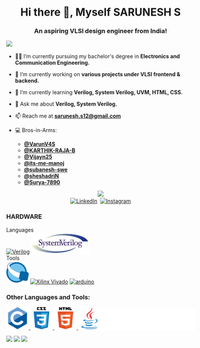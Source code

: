 <h1 align="center">Hi there 👋, Myself SARUNESH S</h1>
<h3 align="center">An aspiring VLSI design engineer from India!</h3>

<!-- <p align="left"> <img src="https://komarev.com/ghpvc/?username=sarunesh&label=Profile%20views&color=0e75b6&style=flat" alt="sarunesh" /> </p> -->
[![](https://visitcount.itsvg.in/api?id=sarunesh&icon=6&color=11)](https://visitcount.itsvg.in)

- 👨‍🎓 I’m currently pursuing my bachelor's degree in **Electronics and Communication Engineering.**

- 🔭 I’m currently working on **various projects under VLSI frontend & backend.**

- 🌱 I’m currently learning **Verilog, System Verilog, UVM, HTML, CSS.**

- 💬 Ask me about **Verilog, System Verilog.**

- 📫 Reach me at **sarunesh.s12@gmail.com**

- 💻 Bros-in-Arms: <ul style="column-count:2 column-rule-style:solid">
                    <li><a href="https://github.com/VarunV4S" target="blank">**@VarunV4S**</a></li>
                    <li><a href="https://github.com/KARTHIK-RAJA-B" target="blank">**@KARTHIK-RAJA-B**</a></li>
                    <li><a href="https://github.com/Vijayn25" target="blank">**@Vijayn25**</a></li>
                    <li><a href="https://github.com/its-me-manoj" target="blank">**@its-me-manoj**</a></li>
                    <li><a href="https://github.com/subanesh-swe" target="blank">**@subanesh-swe**</a></li>
                    <li><a href="https://github.com/sheshadriN" target="blank">**@sheshadriN**</a></li>
                    <li><a href="https://github.com/Surya-7890" target="blank">**@Surya-7890**</a></li>
                  </ul>

<!-- <h3 align="left">Connect with me:</h3> -->
<div align="center">
  <img src="https://media.giphy.com/media/LQkV68JGKeFLDw5Phq/giphy.gif" width="150" aspect-ratio="2/5" />
</div>
<div align="center">
  <a href="https://www.linkedin.com/in/sarunesh-s-2b833b226/" target="blank"><img src="https://img.shields.io/badge/LinkedIn-blue?logo=linkedin&logoColor=white&style=plastic" alt="LinkedIn" height="30" aspect-ratio="5/2" /></a>
  <a href="mailto:sarunesh.s12@gmail.com" target="_blank"><img src="https://img.shields.io/badge/Gmail-D14836?style=plastic&logo=gmail&logoColor=white" alt="" height="30" aspect-ratio="5/2" /></a>
<!--   <a href="https://mail.google.com/mail/?view=cm&fs=1&to=sarunesh.s12@gmail.com&su=SUBJECT&body=BODY" target="blank"><img src="https://img.shields.io/badge/Gmail-D14836?style=plastic&logo=gmail&logoColor=white" alt="" height="30" aspect-ration="5/2" /></a> -->
  <a href="https://www.instagram.com/_.saru._.nesh._/"><img src="https://img.shields.io/badge/Instagram-E4405F?logo=instagram&logoColor=white&style=plastic" alt="Instagram" height="30" aspect-ratio="5/2"/></a>
</div>

<h3 align="left">HARDWARE</h3>
<div style="display: inline-block;">
  <div>
    <div font-weight="50px">
      Languages
    </div>
    <div>
      <a href="https://ieeexplore.ieee.org/document/1620780" target="_blank" rel="noreferrer"><img src="https://cdn.icon-icons.com/icons2/2148/PNG/512/verilog_icon_131894.png" alt="Verilog" width="60" aspect-ratio="5/2"/></a>
      <a href="https://ieeexplore.ieee.org/document/8299595" target="_blank" rel="noreferrer"><img src="https://github.com/Sarunesh/Sarunesh/blob/main/Icons/SV.jpeg" alt="System Verilog" height="55" aspect-ratio="2/11"/></a>
    </div>
  </div>
  
  <div>
    <div font-weight="50px">
      Tools
    </div>
    <div>
      <a href="https://www.intel.com/content/www/us/en/products/details/fpga/development-tools/quartus-prime/article.html" target="_blank" rel="noreferrer"><img src="https://github.com/Sarunesh/Sarunesh/blob/main/Icons/Quartus%20Prime.png" alt="Quartus Prime Lite" width="60" aspect-ratio="5/2"/></a>
      <a href="https://www.xilinx.com/products/design-tools/vivado.html" target="_blank" rel="noreferrer"><img src="https://maker-hub.georgefox.edu/w/images/8/85/Xilinx_image.jpg" alt="Xilinx Vivado" width="75" height="60" aspect-ratio="2/5"/></a>
      <a href="https://www.arduino.cc/" target="_blank" rel="noreferrer"> <img src="https://cdn.worldvectorlogo.com/logos/arduino-1.svg" alt="arduino" width="60" aspect-ratio="1/5"/> </a>
    </div>
  </div>
</div>

<h3 align="left">Other Languages and Tools:</h3>
<div style="background-color:white">
  <a href="https://www.cprogramming.com/" target="_blank" rel="noreferrer"> <img src="https://raw.githubusercontent.com/devicons/devicon/master/icons/c/c-original.svg" alt="c" width="60" aspect-ratio="1/5"/> </a>
  <a href="https://www.w3schools.com/css/" target="_blank" rel="noreferrer"> <img src="https://raw.githubusercontent.com/devicons/devicon/master/icons/css3/css3-original-wordmark.svg" alt="css3" width="60" aspect-ratio="1/6"/> </a>
  <a href="https://www.w3.org/html/" target="_blank" rel="noreferrer"> <img src="https://raw.githubusercontent.com/devicons/devicon/master/icons/html5/html5-original-wordmark.svg" alt="html5" width="60" aspect-ratio="1/5"/> </a>
  <a href="https://www.java.com" target="_blank" rel="noreferrer"> <img src="https://raw.githubusercontent.com/devicons/devicon/master/icons/java/java-original.svg" alt="java" width="60" aspect-ratio="1/5"/> </a>
</div>

<!-- <p><img align="left" src="https://github-readme-stats.vercel.app/api/top-langs?username=sarunesh&show_icons=true&locale=en&layout=compact" alt="sarunesh" /></p>

<p>&nbsp;<img align="center" src="https://github-readme-stats.vercel.app/api?username=sarunesh&show_icons=true&locale=en" alt="sarunesh" /></p> -->
  ![](https://github-readme-stats.vercel.app/api?username=sarunesh&theme=shades-of-purple&hide_border=false&include_all_commits=false&count_private=false)
  ![](https://github-readme-streak-stats.herokuapp.com/?user=sarunesh&theme=shades-of-purple&hide_border=false)
  ![](https://github-readme-stats.vercel.app/api/top-langs/?username=sarunesh&theme=shades-of-purple&hide_border=false&include_all_commits=false&count_private=false&layout=compact)
